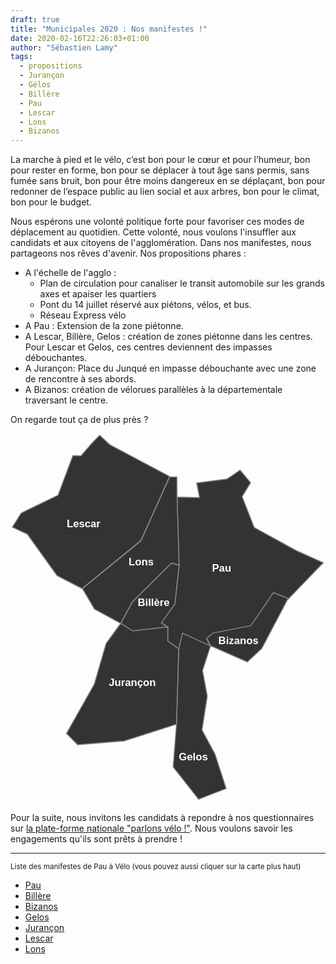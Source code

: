 ```yaml
---
draft: true
title: "Municipales 2020 : Nos manifestes !"
date: 2020-02-16T22:26:03+01:00
author: "Sébastien Lamy"
tags:
  - propositions
  - Jurançon
  - Gélos
  - Billère
  - Pau
  - Lescar
  - Lons
  - Bizanos
---
```


La marche à pied et le vélo, c’est bon pour le cœur et pour l’humeur, bon pour rester en forme, bon pour se déplacer à tout âge sans permis, sans fumée sans bruit, bon pour être moins dangereux en se déplaçant, bon pour redonner de l’espace public au lien social et aux arbres, bon pour le climat, bon pour le budget.

Nous espérons une volonté politique forte pour favoriser ces modes de déplacement
au quotidien. Cette volonté, nous voulons l'insuffler aux candidats et aux citoyens
de l'agglomération. Dans nos manifestes, nous partageons nos rêves d'avenir. Nos
propositions phares : 

* A l'échelle de l'agglo :
  * Plan de circulation pour canaliser le transit automobile sur les grands axes et apaiser les quartiers
  * Pont du 14 juillet réservé aux piétons, vélos, et bus.
  * Réseau Express vélo
* A Pau : Extension de la zone piétonne.
* A Lescar, Billère, Gelos : création de zones piétonne dans les centres. Pour Lescar et Gelos, ces centres deviennent des impasses débouchantes.
* A Jurançon: Place du Junqué en impasse débouchante avec une zone de rencontre à ses abords.
* A Bizanos: création de vélorues parallèles à la départementale traversant le centre.

On regarde tout ça de plus près ?

<style type="text/css" media="screen">
  path {fill:#333; stroke: #888; stroke-width:2;}
  svg text {line-height:125%;font-weight:bold;font-family:"Liberation Sans";fill:#fff;font-size:22.5px;}
  a:hover path, a:focus path {fill:#07E86A; transition: .6s fill}
  a:hover text, a:focus text {fill:#333;}
  svg {width:100%;}
</style>
<svg xmlns="http://www.w3.org/2000/svg" viewBox="0 0 677.66175 795.17204">
 <g transform="translate(-4.2903 -162.08)" id="ManifestMap">
  <a href="https://municipales2020.parlons-velo.fr/manifeste/download/Pau">
    <path id="64445 PAU" d="m366.15 625.47-23.584-16.553-0.002-30.434-13.71-9.0772 29.075-40.58 9.0724-83.135-4.3441-146.78 48.175 1.0388-6.0471-31.502 65.318-8.5433 28.152-19.222 22.653 27.231-18.233 29.9 25.852 66.369 90.537 49.657 58.267 26.163-75.722 78.543-31.505-12.814-48.616 71.228-81.89 16.018-13.246 11.213 8.2555 16.018-60.206-27.231-8.2517 33.639z"/>
  <text y="459.06836" x="437.84421">Pau</text>
  </a>
  <a href="https://municipales2020.parlons-velo.fr/manifeste/download/Billere">
  <path id="64129 BILLERE" d="m342.57 578.42-75.152 8.5432-26.109-16.019 24.722-45.919 84.803-84.256 16.176 4.9393-9.0724 83.135-29.076 40.58 13.71 9.0766z"/>
  <text y="533.80737" x="277.84268">Billère</text>
  </a>
  <a href="https://municipales2020.parlons-velo.fr/manifeste/download/Bizanos">
  <path id="64132 BIZANOS" d="m514.39 653.92-79.783-35.24-8.2555-16.018 13.246-11.213 81.89-16.018 48.616-71.228 31.505 12.814-56.783 107.75-30.437 28.299z"/>
  <text y="615.01691" x="451.54691">Bizanos</text>
  </a>
  <a href="https://municipales2020.parlons-velo.fr/manifeste/download/Gelos">
  <path id="64237 GELOS" d="m409.22 949.22-55.061-69.68 7.1844-91.411 4.8093-162.64 8.2517-33.638 60.206 27.231-17.107 52.86 10.199 55.103-11.358 72.776 27.835 51.792 24.144 74.325-59.111 22.959z"/>
  <text y="865.01093" x="366.28308">Gelos</text>
  </a>
  <a href="https://municipales2020.parlons-velo.fr/manifeste/download/Jurancon">
  <path id="64284 JURANCON" d="m148.92 831.95-24.222-24.561 59.852-106.04 25.311-87.46 31.446-43.249 26.11 16.018 75.152-8.5427 0.002 30.434 23.584 16.553-4.8094 162.64-112.43 35.774-99.987 8.0088z"/>
  <text y="705.07281" x="215.70561">Jurançon</text>
  </a>
  <a href="https://municipales2020.parlons-velo.fr/manifeste/download/Lescar">
  <path id="64335 LESCAR" d="m159.12 496.24-54.71-28.3-64.123-89.44-32.079-14.95 19.073-30.43 79.289-38.45l31.965-85.057 17.328 0.54651 23.463-27.231 16.838-17.087 21.829 20.29 82.328 43.783 46.289 24.561-61.702 137.65-125.79 102.78z"/>
  <text y="363.43817" x="125.25892">Lescar</text>
  </a>
  <a href="https://municipales2020.parlons-velo.fr/manifeste/download/Lons">
  <path id="64348 LONS" d="m241.3 570.69-56.523-30.969-25.66-43.784 125.79-102.78 61.702-137.65 15.712-0.10819 0.32461 43.249 4.3441 146.78-16.176-4.9392-84.802 84.257-24.721 45.919z"/>
  <text y="446.27066" x="258.59906">Lons</text>
  </a>
  <!--
  <path id="64373 MAZERES-LEZONS" d="m416.35 799.68 11.358-72.777-10.199-55.103 17.107-52.86 79.782 35.24-0.0543 21.358-39.727 28.299-12.838 49.657-45.428 46.453z"/>
  <text style="font-size:20px" y="665.2077" x="425.07986"><tspan y="665.2077" x="425.07986">Mazères-</tspan><tspan y="690.2077" x="425.07986">Lezons</tspan></text>
  -->
 </g>
</svg>


Pour la suite, nous invitons les candidats à repondre à nos questionnaires sur [la plate-forme nationale "parlons vélo !"](https://municipales2020.parlons-velo.fr/). Nous voulons savoir les engagements qu'ils sont prêts à prendre !

<hr/>

<span style ="font-size: smaller">Liste des manifestes de Pau à Vélo (vous pouvez aussi cliquer sur la carte plus haut)</span>

* [Pau](https://municipales2020.parlons-velo.fr/manifeste/download/Pau)
* [Billère](https://municipales2020.parlons-velo.fr/manifeste/download/Billere)
* [Bizanos](https://municipales2020.parlons-velo.fr/manifeste/download/Bizanos)
* [Gelos](https://municipales2020.parlons-velo.fr/manifeste/download/Gelos)
* [Jurançon](https://municipales2020.parlons-velo.fr/manifeste/download/Jurancon)
* [Lescar](https://municipales2020.parlons-velo.fr/manifeste/download/Lescar)
* [Lons](https://municipales2020.parlons-velo.fr/manifeste/download/Lons)